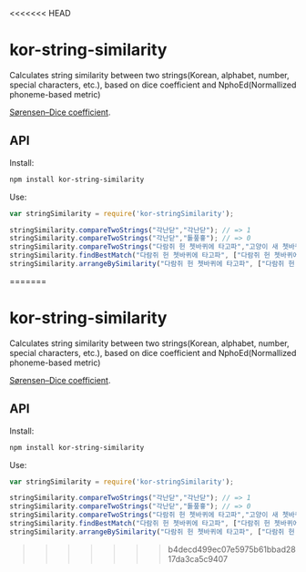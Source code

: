 <<<<<<< HEAD
# kor-string-similarity

Calculates string similarity between two strings(Korean, alphabet, number, special characters, etc.), based on dice coefficient and NphoEd(Normallized phoneme-based metric)

[Sørensen–Dice coefficient][wiki].

## API

Install:

```bash
npm install kor-string-similarity
```

Use:

```js
var stringSimilarity = require('kor-stringSimilarity');

stringSimilarity.compareTwoStrings("각난닫","각난닫"); // => 1
stringSimilarity.compareTwoStrings("각난닫","톹풒흏"); // => 0
stringSimilarity.compareTwoStrings("다람쥐 헌 쳇바퀴에 타고파","고양이 새 쳇바퀴에 안 타고파"); // => 0.6578947368421053
stringSimilarity.findBestMatch("다람쥐 헌 쳇바퀴에 타고파", ["다람쥐 헌 쳇바퀴에 타고파", "고양이 새 쳇바퀴에 안 타고파", "생쥐 새 쳇바퀴에 타고파파"]); // => { _text: '다람쥐 헌 쳇바퀴에 타고파', similarity: 1}
stringSimilarity.arrangeBySimilarity("다람쥐 헌 쳇바퀴에 타고파", ["다람쥐 헌 쳇바퀴에 타고파", "고양이 새 쳇바퀴에 안 타고파", "생쥐 새 쳇바퀴에 타고파"]); // => [{ _text: '다람쥐 헌 쳇바퀴에 타고파', similarity: 1}, { _text: '생쥐 새 쳇바퀴에 타고파', similarity: 0.7536231884057971}, { _text: '고양이 새 쳇바퀴에 안 타고파', similarity: 0.657894736842105}]
```
<!-- Definitions -->
[wiki]: http://en.wikipedia.org/wiki/Sørensen–Dice_coefficient
=======
# kor-string-similarity

Calculates string similarity between two strings(Korean, alphabet, number, special characters, etc.), based on dice coefficient and NphoEd(Normallized phoneme-based metric)

[Sørensen–Dice coefficient][wiki].

## API

Install:

```bash
npm install kor-string-similarity
```

Use:

```js
var stringSimilarity = require('kor-stringSimilarity');

stringSimilarity.compareTwoStrings("각난닫","각난닫"); // => 1
stringSimilarity.compareTwoStrings("각난닫","톹풒흏"); // => 0
stringSimilarity.compareTwoStrings("다람쥐 헌 쳇바퀴에 타고파","고양이 새 쳇바퀴에 안 타고파"); // => 0.6578947368421053
stringSimilarity.findBestMatch("다람쥐 헌 쳇바퀴에 타고파", ["다람쥐 헌 쳇바퀴에 타고파", "고양이 새 쳇바퀴에 안 타고파", "생쥐 새 쳇바퀴에 타고파파"]); // => { _text: '다람쥐 헌 쳇바퀴에 타고파', similarity: 1}
stringSimilarity.arrangeBySimilarity("다람쥐 헌 쳇바퀴에 타고파", ["다람쥐 헌 쳇바퀴에 타고파", "고양이 새 쳇바퀴에 안 타고파", "생쥐 새 쳇바퀴에 타고파"]); // => [{ _text: '다람쥐 헌 쳇바퀴에 타고파', similarity: 1}, { _text: '생쥐 새 쳇바퀴에 타고파', similarity: 0.7536231884057971}, { _text: '고양이 새 쳇바퀴에 안 타고파', similarity: 0.657894736842105}]
```
<!-- Definitions -->
[wiki]: http://en.wikipedia.org/wiki/Sørensen–Dice_coefficient
>>>>>>> b4decd499ec07e5975b61bbad2817da3ca5c9407
